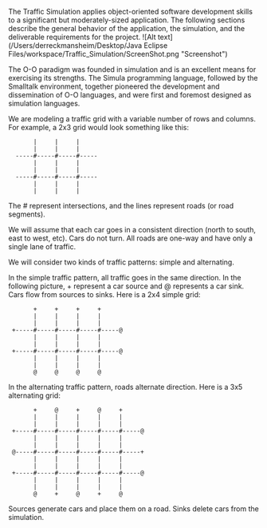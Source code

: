 The Traffic Simulation applies object-oriented software development skills to a significant but moderately-sized application. 
The following sections describe the general behavior of the application, the simulation, and the deliverable requirements for the project. 
![Alt text](/Users/derreckmansheim/Desktop/Java Eclipse Files/workspace/Traffic_Simulation/ScreenShot.png "Screenshot")

The O-O paradigm was founded in simulation and is an excellent means for exercising its strengths. The Simula programming language, 
followed by the Smalltalk environment, together pioneered the development and dissemination of O-O languages, and were first and foremost 
designed as simulation languages. 

We are modeling a traffic grid with a variable number of rows and columns. For example, a 2x3 grid would look something like this:
```
       |     |     |
       |     |     |
  -----#-----#-----#-----
       |     |     |     
       |     |     |
  -----#-----#-----#-----
       |     |     |     
       |     |     |     
```
The # represent intersections, and the lines represent roads (or road segments).

We will assume that each car goes in a consistent direction (north to south, east to west, etc). Cars do not turn. All roads are one-way and 
have only a single lane of traffic.

We will consider two kinds of traffic patterns: simple and alternating.

In the simple traffic pattern, all traffic goes in the same direction. In the following picture, + represent a car source and @ represents
a car sink. Cars flow from sources to sinks. Here is a 2x4 simple grid:
```
       +     +     +     +
       |     |     |     |
       |     |     |     |
 +-----#-----#-----#-----#-----@
       |     |     |     |     
       |     |     |     |
 +-----#-----#-----#-----#-----@
       |     |     |     |     
       |     |     |     |     
       @     @     @     @
```
In the alternating traffic pattern, roads alternate direction. Here is a 3x5 alternating grid:
```
       +     @     +     @     +
       |     |     |     |     |
       |     |     |     |     |
 +-----#-----#-----#-----#-----#-----@
       |     |     |     |     |     
       |     |     |     |     |      
 @-----#-----#-----#-----#-----#-----+
       |     |     |     |     |     
       |     |     |     |     |     
 +-----#-----#-----#-----#-----#-----@
       |     |     |     |     |      
       |     |     |     |     |      
       @     +     @     +     @
```
Sources generate cars and place them on a road. Sinks delete cars from the simulation.
